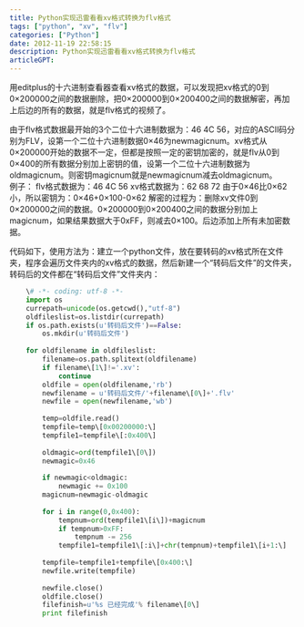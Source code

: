```yaml
---
title: Python实现迅雷看看xv格式转换为flv格式
tags: ["python", "xv", "flv"]
categories: ["Python"]
date: 2012-11-19 22:58:15
description: Python实现迅雷看看xv格式转换为flv格式
articleGPT: 
---
```


用editplus的十六进制查看器查看xv格式的数据，可以发现把xv格式的0到0×200000之间的数据删除，把0×200000到0×200400之间的数据解密，再加上后边的所有的数据，就是flv格式的视频了。  
  
由于flv格式数据最开始的3个二位十六进制数据为：46 4C
56，对应的ASCII码分别为FLV，设第一个二位十六进制数据0×46为newmagicnum。xv格式从0×200000开始的数据不一定，但都是按照一定的密钥加密的，就是flv从0到0×400的所有数据分别加上密钥的值，设第一个二位十六进制数据为oldmagicnum。则密钥magicnum就是newmagicnum减去oldmagicnum。  
例子： flv格式数据为：46 4C 56 xv格式数据为：62 68 72 由于0×46比0×62小，所以密钥为：0×46+0×100-0×62
解密的过程为：删除xv文件0到0×200000之间的数据。0×200000到0×200400之间的数据分别加上magicnum，如果结果数据大于0xFF，则减去0×100。后边添加上所有未加密数据。

代码如下，使用方法为：建立一个python文件，放在要转码的xv格式所在文件夹，程序会遍历文件夹内的xv格式的数据，然后新建一个“转码后文件”的文件夹，转码后的文件都在“转码后文件”文件夹内：

```python
    \# -*- coding: utf-8 -*-
    import os
    currepath=unicode(os.getcwd(),"utf-8")
    oldfileslist=os.listdir(currepath)
    if os.path.exists(u'转码后文件')==False:
        os.mkdir(u'转码后文件')
    
    for oldfilename in oldfileslist:
        filename=os.path.splitext(oldfilename)
        if filename\[1\]!='.xv':
            continue
        oldfile = open(oldfilename,'rb')
        newfilename = u'转码后文件/'+filename\[0\]+'.flv'
        newfile = open(newfilename,'wb')
    
        temp=oldfile.read()
        tempfile=temp\[0x00200000:\]
        tempfile1=tempfile\[:0x400\]
    
        oldmagic=ord(tempfile1\[0\])
        newmagic=0x46
    
        if newmagic<oldmagic:
            newmagic += 0x100
        magicnum=newmagic-oldmagic
    
        for i in range(0,0x400):
            tempnum=ord(tempfile1\[i\])+magicnum
            if tempnum>0xFF:
                tempnum -= 256
            tempfile1=tempfile1\[:i\]+chr(tempnum)+tempfile1\[i+1:\]
    
        tempfile=tempfile1+tempfile\[0x400:\]
        newfile.write(tempfile)
    
        newfile.close()
        oldfile.close()
        filefinish=u'%s 已经完成'% filename\[0\]
        print filefinish
```
